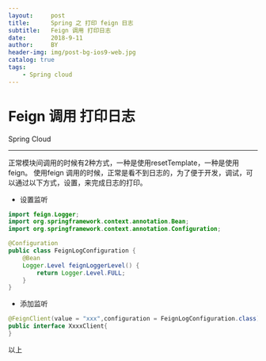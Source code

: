 ```yaml
---
layout:     post
title:      Spring 之 打印 feign 日志
subtitle:   Feign 调用 打印日志
date:       2018-9-11
author:     BY
header-img: img/post-bg-ios9-web.jpg
catalog: true
tags:
    - Spring cloud
---
```



# Feign 调用 打印日志

Spring Cloud

---
正常模块间调用的时候有2种方式，一种是使用resetTemplate，一种是使用feign。
使用feign 调用的时候，正常是看不到日志的，为了便于开发，调试，可以通过以下方式，设置，来完成日志的打印。

 - 设置监听
``` java
import feign.Logger;
import org.springframework.context.annotation.Bean;
import org.springframework.context.annotation.Configuration;

@Configuration
public class FeignLogConfiguration {
    @Bean
    Logger.Level feignLoggerLevel() {
        return Logger.Level.FULL;
    }
}
```
- 添加监听
``` java
@FeignClient(value = "xxx",configuration = FeignLogConfiguration.class)
public interface XxxxClient{
}
```

以上